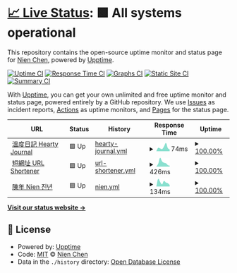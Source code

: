 # [📈 Live Status](https://status.hearty.me): <!--live status--> **🟩 All systems operational**

This repository contains the open-source uptime monitor and status page for [Nien Chen](https://www.nien.com), powered by [Upptime](https://github.com/upptime/upptime).

[![Uptime CI](https://github.com/chennien/status.hearty.me/workflows/Uptime%20CI/badge.svg)](https://github.com/chennien/status.hearty.me/actions?query=workflow%3A%22Uptime+CI%22)
[![Response Time CI](https://github.com/chennien/status.hearty.me/workflows/Response%20Time%20CI/badge.svg)](https://github.com/chennien/status.hearty.me/actions?query=workflow%3A%22Response+Time+CI%22)
[![Graphs CI](https://github.com/chennien/status.hearty.me/workflows/Graphs%20CI/badge.svg)](https://github.com/chennien/status.hearty.me/actions?query=workflow%3A%22Graphs+CI%22)
[![Static Site CI](https://github.com/chennien/status.hearty.me/workflows/Static%20Site%20CI/badge.svg)](https://github.com/chennien/status.hearty.me/actions?query=workflow%3A%22Static+Site+CI%22)
[![Summary CI](https://github.com/chennien/status.hearty.me/workflows/Summary%20CI/badge.svg)](https://github.com/chennien/status.hearty.me/actions?query=workflow%3A%22Summary+CI%22)

With [Upptime](https://upptime.js.org), you can get your own unlimited and free uptime monitor and status page, powered entirely by a GitHub repository. We use [Issues](https://github.com/chennien/status.hearty.me/issues) as incident reports, [Actions](https://github.com/chennien/status.hearty.me/actions) as uptime monitors, and [Pages](https://status.hearty.me) for the status page.

<!--start: status pages-->
<!-- This summary is generated by Upptime (https://github.com/upptime/upptime) -->
<!-- Do not edit this manually, your changes will be overwritten -->
<!-- prettier-ignore -->
| URL | Status | History | Response Time | Uptime |
| --- | ------ | ------- | ------------- | ------ |
| <img alt="" src="https://i.hearty.app/favicon.ico" height="13"> [溫度日記 Hearty Journal](https://hearty.me/robots.txt) | 🟩 Up | [hearty-journal.yml](https://github.com/chennien/status.hearty.me/commits/HEAD/history/hearty-journal.yml) | <details><summary><img alt="Response time graph" src="./graphs/hearty-journal/response-time-week.png" height="20"> 74ms</summary><br><a href="https://status.hearty.me/history/hearty-journal"><img alt="Response time 98" src="https://img.shields.io/endpoint?url=https%3A%2F%2Fraw.githubusercontent.com%2Fchennien%2Fstatus.hearty.me%2FHEAD%2Fapi%2Fhearty-journal%2Fresponse-time.json"></a><br><a href="https://status.hearty.me/history/hearty-journal"><img alt="24-hour response time 34" src="https://img.shields.io/endpoint?url=https%3A%2F%2Fraw.githubusercontent.com%2Fchennien%2Fstatus.hearty.me%2FHEAD%2Fapi%2Fhearty-journal%2Fresponse-time-day.json"></a><br><a href="https://status.hearty.me/history/hearty-journal"><img alt="7-day response time 74" src="https://img.shields.io/endpoint?url=https%3A%2F%2Fraw.githubusercontent.com%2Fchennien%2Fstatus.hearty.me%2FHEAD%2Fapi%2Fhearty-journal%2Fresponse-time-week.json"></a><br><a href="https://status.hearty.me/history/hearty-journal"><img alt="30-day response time 112" src="https://img.shields.io/endpoint?url=https%3A%2F%2Fraw.githubusercontent.com%2Fchennien%2Fstatus.hearty.me%2FHEAD%2Fapi%2Fhearty-journal%2Fresponse-time-month.json"></a><br><a href="https://status.hearty.me/history/hearty-journal"><img alt="1-year response time 100" src="https://img.shields.io/endpoint?url=https%3A%2F%2Fraw.githubusercontent.com%2Fchennien%2Fstatus.hearty.me%2FHEAD%2Fapi%2Fhearty-journal%2Fresponse-time-year.json"></a></details> | <details><summary><a href="https://status.hearty.me/history/hearty-journal">100.00%</a></summary><a href="https://status.hearty.me/history/hearty-journal"><img alt="All-time uptime 99.99%" src="https://img.shields.io/endpoint?url=https%3A%2F%2Fraw.githubusercontent.com%2Fchennien%2Fstatus.hearty.me%2FHEAD%2Fapi%2Fhearty-journal%2Fuptime.json"></a><br><a href="https://status.hearty.me/history/hearty-journal"><img alt="24-hour uptime 100.00%" src="https://img.shields.io/endpoint?url=https%3A%2F%2Fraw.githubusercontent.com%2Fchennien%2Fstatus.hearty.me%2FHEAD%2Fapi%2Fhearty-journal%2Fuptime-day.json"></a><br><a href="https://status.hearty.me/history/hearty-journal"><img alt="7-day uptime 100.00%" src="https://img.shields.io/endpoint?url=https%3A%2F%2Fraw.githubusercontent.com%2Fchennien%2Fstatus.hearty.me%2FHEAD%2Fapi%2Fhearty-journal%2Fuptime-week.json"></a><br><a href="https://status.hearty.me/history/hearty-journal"><img alt="30-day uptime 100.00%" src="https://img.shields.io/endpoint?url=https%3A%2F%2Fraw.githubusercontent.com%2Fchennien%2Fstatus.hearty.me%2FHEAD%2Fapi%2Fhearty-journal%2Fuptime-month.json"></a><br><a href="https://status.hearty.me/history/hearty-journal"><img alt="1-year uptime 99.98%" src="https://img.shields.io/endpoint?url=https%3A%2F%2Fraw.githubusercontent.com%2Fchennien%2Fstatus.hearty.me%2FHEAD%2Fapi%2Fhearty-journal%2Fuptime-year.json"></a></details>
| <img alt="" src="https://picsee.io/favicon.ico" height="13"> [短網址 URL Shortener](https://go.hearty.me/favicon.ico) | 🟩 Up | [url-shortener.yml](https://github.com/chennien/status.hearty.me/commits/HEAD/history/url-shortener.yml) | <details><summary><img alt="Response time graph" src="./graphs/url-shortener/response-time-week.png" height="20"> 426ms</summary><br><a href="https://status.hearty.me/history/url-shortener"><img alt="Response time 367" src="https://img.shields.io/endpoint?url=https%3A%2F%2Fraw.githubusercontent.com%2Fchennien%2Fstatus.hearty.me%2FHEAD%2Fapi%2Furl-shortener%2Fresponse-time.json"></a><br><a href="https://status.hearty.me/history/url-shortener"><img alt="24-hour response time 102" src="https://img.shields.io/endpoint?url=https%3A%2F%2Fraw.githubusercontent.com%2Fchennien%2Fstatus.hearty.me%2FHEAD%2Fapi%2Furl-shortener%2Fresponse-time-day.json"></a><br><a href="https://status.hearty.me/history/url-shortener"><img alt="7-day response time 426" src="https://img.shields.io/endpoint?url=https%3A%2F%2Fraw.githubusercontent.com%2Fchennien%2Fstatus.hearty.me%2FHEAD%2Fapi%2Furl-shortener%2Fresponse-time-week.json"></a><br><a href="https://status.hearty.me/history/url-shortener"><img alt="30-day response time 556" src="https://img.shields.io/endpoint?url=https%3A%2F%2Fraw.githubusercontent.com%2Fchennien%2Fstatus.hearty.me%2FHEAD%2Fapi%2Furl-shortener%2Fresponse-time-month.json"></a><br><a href="https://status.hearty.me/history/url-shortener"><img alt="1-year response time 418" src="https://img.shields.io/endpoint?url=https%3A%2F%2Fraw.githubusercontent.com%2Fchennien%2Fstatus.hearty.me%2FHEAD%2Fapi%2Furl-shortener%2Fresponse-time-year.json"></a></details> | <details><summary><a href="https://status.hearty.me/history/url-shortener">100.00%</a></summary><a href="https://status.hearty.me/history/url-shortener"><img alt="All-time uptime 100.00%" src="https://img.shields.io/endpoint?url=https%3A%2F%2Fraw.githubusercontent.com%2Fchennien%2Fstatus.hearty.me%2FHEAD%2Fapi%2Furl-shortener%2Fuptime.json"></a><br><a href="https://status.hearty.me/history/url-shortener"><img alt="24-hour uptime 100.00%" src="https://img.shields.io/endpoint?url=https%3A%2F%2Fraw.githubusercontent.com%2Fchennien%2Fstatus.hearty.me%2FHEAD%2Fapi%2Furl-shortener%2Fuptime-day.json"></a><br><a href="https://status.hearty.me/history/url-shortener"><img alt="7-day uptime 100.00%" src="https://img.shields.io/endpoint?url=https%3A%2F%2Fraw.githubusercontent.com%2Fchennien%2Fstatus.hearty.me%2FHEAD%2Fapi%2Furl-shortener%2Fuptime-week.json"></a><br><a href="https://status.hearty.me/history/url-shortener"><img alt="30-day uptime 100.00%" src="https://img.shields.io/endpoint?url=https%3A%2F%2Fraw.githubusercontent.com%2Fchennien%2Fstatus.hearty.me%2FHEAD%2Fapi%2Furl-shortener%2Fuptime-month.json"></a><br><a href="https://status.hearty.me/history/url-shortener"><img alt="1-year uptime 100.00%" src="https://img.shields.io/endpoint?url=https%3A%2F%2Fraw.githubusercontent.com%2Fchennien%2Fstatus.hearty.me%2FHEAD%2Fapi%2Furl-shortener%2Fuptime-year.json"></a></details>
| <img alt="" src="https://www.nien.com/Nien.ico" height="13"> [陳年 Nien 진년](https://www.nien.com/robots.txt) | 🟩 Up | [nien.yml](https://github.com/chennien/status.hearty.me/commits/HEAD/history/nien.yml) | <details><summary><img alt="Response time graph" src="./graphs/nien/response-time-week.png" height="20"> 134ms</summary><br><a href="https://status.hearty.me/history/nien"><img alt="Response time 299" src="https://img.shields.io/endpoint?url=https%3A%2F%2Fraw.githubusercontent.com%2Fchennien%2Fstatus.hearty.me%2FHEAD%2Fapi%2Fnien%2Fresponse-time.json"></a><br><a href="https://status.hearty.me/history/nien"><img alt="24-hour response time 48" src="https://img.shields.io/endpoint?url=https%3A%2F%2Fraw.githubusercontent.com%2Fchennien%2Fstatus.hearty.me%2FHEAD%2Fapi%2Fnien%2Fresponse-time-day.json"></a><br><a href="https://status.hearty.me/history/nien"><img alt="7-day response time 134" src="https://img.shields.io/endpoint?url=https%3A%2F%2Fraw.githubusercontent.com%2Fchennien%2Fstatus.hearty.me%2FHEAD%2Fapi%2Fnien%2Fresponse-time-week.json"></a><br><a href="https://status.hearty.me/history/nien"><img alt="30-day response time 173" src="https://img.shields.io/endpoint?url=https%3A%2F%2Fraw.githubusercontent.com%2Fchennien%2Fstatus.hearty.me%2FHEAD%2Fapi%2Fnien%2Fresponse-time-month.json"></a><br><a href="https://status.hearty.me/history/nien"><img alt="1-year response time 341" src="https://img.shields.io/endpoint?url=https%3A%2F%2Fraw.githubusercontent.com%2Fchennien%2Fstatus.hearty.me%2FHEAD%2Fapi%2Fnien%2Fresponse-time-year.json"></a></details> | <details><summary><a href="https://status.hearty.me/history/nien">100.00%</a></summary><a href="https://status.hearty.me/history/nien"><img alt="All-time uptime 99.98%" src="https://img.shields.io/endpoint?url=https%3A%2F%2Fraw.githubusercontent.com%2Fchennien%2Fstatus.hearty.me%2FHEAD%2Fapi%2Fnien%2Fuptime.json"></a><br><a href="https://status.hearty.me/history/nien"><img alt="24-hour uptime 100.00%" src="https://img.shields.io/endpoint?url=https%3A%2F%2Fraw.githubusercontent.com%2Fchennien%2Fstatus.hearty.me%2FHEAD%2Fapi%2Fnien%2Fuptime-day.json"></a><br><a href="https://status.hearty.me/history/nien"><img alt="7-day uptime 100.00%" src="https://img.shields.io/endpoint?url=https%3A%2F%2Fraw.githubusercontent.com%2Fchennien%2Fstatus.hearty.me%2FHEAD%2Fapi%2Fnien%2Fuptime-week.json"></a><br><a href="https://status.hearty.me/history/nien"><img alt="30-day uptime 100.00%" src="https://img.shields.io/endpoint?url=https%3A%2F%2Fraw.githubusercontent.com%2Fchennien%2Fstatus.hearty.me%2FHEAD%2Fapi%2Fnien%2Fuptime-month.json"></a><br><a href="https://status.hearty.me/history/nien"><img alt="1-year uptime 99.97%" src="https://img.shields.io/endpoint?url=https%3A%2F%2Fraw.githubusercontent.com%2Fchennien%2Fstatus.hearty.me%2FHEAD%2Fapi%2Fnien%2Fuptime-year.json"></a></details>

<!--end: status pages-->

[**Visit our status website →**](https://status.hearty.me)

## 📄 License

- Powered by: [Upptime](https://github.com/upptime/upptime)
- Code: [MIT](./LICENSE) © [Nien Chen](https://www.nien.com)
- Data in the `./history` directory: [Open Database License](https://opendatacommons.org/licenses/odbl/1-0/)
